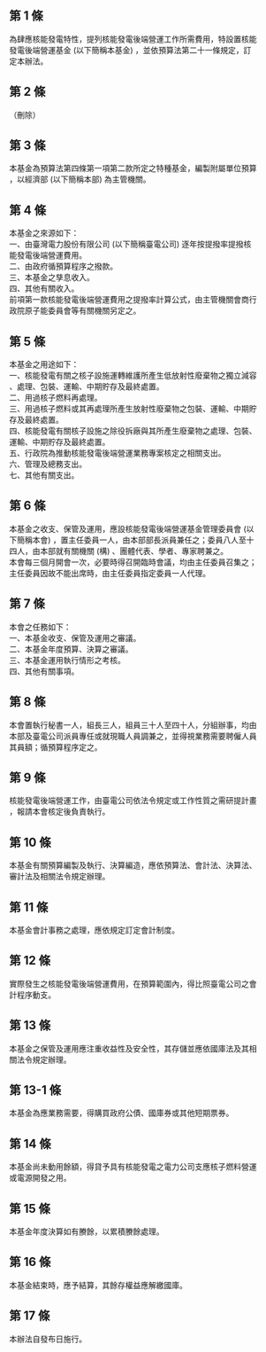 第 1 條
-------
為肆應核能發電特性，提列核能發電後端營運工作所需費用，特設置核能  
發電後端營運基金 (以下簡稱本基金) ，並依預算法第二十一條規定，訂  
定本辦法。

第 2 條
-------
（刪除）

第 3 條
-------
本基金為預算法第四條第一項第二款所定之特種基金，編製附屬單位預算  
，以經濟部 (以下簡稱本部) 為主管機關。

第 4 條
-------
本基金之來源如下：  
一、由臺灣電力股份有限公司 (以下簡稱臺電公司) 逐年按提撥率提撥核  
    能發電後端營運費用。  
二、由政府循預算程序之撥款。  
三、本基金之孳息收入。  
四、其他有關收入。  
前項第一款核能發電後端營運費用之提撥率計算公式，由主管機關會商行  
政院原子能委員會等有關機關另定之。

第 5 條
-------
本基金之用途如下：  
一、核能發電有關之核子設施運轉維護所產生低放射性廢棄物之獨立減容  
    、處理、包裝、運輸、中期貯存及最終處置。  
二、用過核子燃料再處理。  
三、用過核子燃料或其再處理所產生放射性廢棄物之包裝、運輸、中期貯  
    存及最終處置。  
四、核能發電有關核子設施之除役拆廠與其所產生廢棄物之處理、包裝、  
    運輸、中期貯存及最終處置。  
五、行政院為推動核能發電後端營運業務專案核定之相關支出。  
六、管理及總務支出。  
七、其他有關支出。

第 6 條
-------
本基金之收支、保管及運用，應設核能發電後端營運基金管理委員會 (以  
下簡稱本會) ，置主任委員一人，由本部部長派員兼任之；委員八人至十  
四人，由本部就有關機關 (構) 、團體代表、學者、專家聘兼之。  
本會每三個月開會一次，必要時得召開臨時會議，均由主任委員召集之；  
主任委員因故不能出席時，由主任委員指定委員一人代理。

第 7 條
-------
本會之任務如下：  
一、本基金收支、保管及運用之審議。  
二、本基金年度預算、決算之審議。  
三、本基金運用執行情形之考核。  
四、其他有關事項。

第 8 條
-------
本會置執行秘書一人，組長三人，組員三十人至四十人，分組辦事，均由  
本部及臺電公司派員專任或就現職人員調兼之，並得視業務需要聘僱人員  
其員額；循預算程序定之。

第 9 條
-------
核能發電後端營運工作，由臺電公司依法令規定或工作性質之需研提計畫  
，報請本會核定後負責執行。

第 10 條
--------
本基金有關預算編製及執行、決算編造，應依預算法、會計法、決算法、  
審計法及相關法令規定辦理。

第 11 條
--------
本基金會計事務之處理，應依規定訂定會計制度。

第 12 條
--------
實際發生之核能發電後端營運費用，在預算範圍內，得比照臺電公司之會  
計程序動支。

第 13 條
--------
本基金之保管及運用應注重收益性及安全性，其存儲並應依國庫法及其相  
關法令規定辦理。

第 13-1 條
----------
本基金為應業務需要，得購買政府公債、國庫券或其他短期票券。

第 14 條
--------
本基金尚未動用餘額，得貸予具有核能發電之電力公司支應核子燃料營運  
或電源開發之用。

第 15 條
--------
本基金年度決算如有賸餘，以累積賸餘處理。

第 16 條
--------
本基金結束時，應予結算，其餘存權益應解繳國庫。

第 17 條
--------
本辦法自發布日施行。

